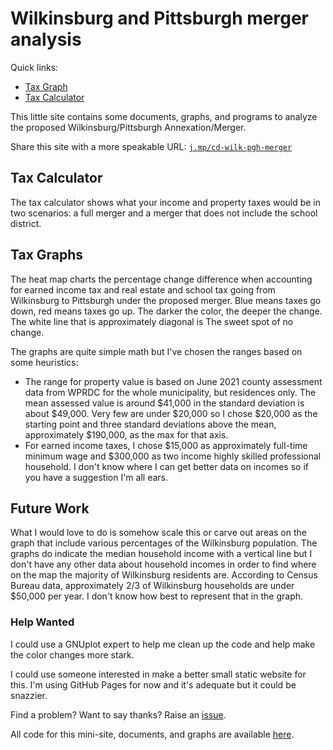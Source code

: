 # Wilkinsburg and Pittsburgh merger analysis

Quick links:

* [Tax Graph](wilkinsburg_pittsburgh_merger_taxes.svg)
* [Tax Calculator](calculator.html)

This little site contains some documents, graphs, and programs to analyze the proposed Wilkinsburg/Pittsburgh Annexation/Merger.

Share this site with a more speakable URL: [`j.mp/cd-wilk-pgh-merger`](https://bit.ly/cd-wilk-pgh-merger)

## Tax Calculator

The tax calculator shows what your income and property taxes would be in two scenarios: a full merger and a merger that does not include the school district.

## Tax Graphs

The heat map charts the percentage change difference when accounting for earned income tax and real estate and school tax going from Wilkinsburg to Pittsburgh under the proposed merger. Blue means taxes go down, red means taxes go up. The darker the color, the deeper the change. The white line that is approximately diagonal is The sweet spot of no change.

The graphs are quite simple math but I've chosen the ranges based on some heuristics:

* The range for property value is based on June 2021 county assessment data from WPRDC for the whole municipality, but residences only. The mean assessed value is around $41,000 in the standard deviation is about $49,000. Very few are under $20,000 so I chose $20,000 as the starting point and three standard deviations above the mean, approximately $190,000, as the max for that axis.
* For earned income taxes, I chose $15,000 as approximately full-time minimum wage and $300,000 as two income highly skilled professional household. I don't know where I can get better data on incomes so if you have a suggestion I'm all ears.

## Future Work

What I would love to do is somehow scale this or carve out areas on the graph that include various percentages of the Wilkinsburg population.
The graphs do indicate the median household income with a vertical line but I don't have any other data about household incomes in order to find where on the map the majority of Wilkinsburg residents are. According to Census Bureau data, approximately 2/3 of Wilkinsburg households are under $50,000 per year. I don't know how best to represent that in the graph.

### Help Wanted

I could use a GNUplot expert to help me clean up the code and help make the color changes more stark.

I could use someone interested in make a better small static website for this. I'm using GitHub Pages for now and it's adequate but it could be snazzier.

Find a problem? Want to say thanks? Raise an [issue](https://github.com/colindean/wilkinsburg_pittsburgh_merger_analysis/issues/new).

All code for this mini-site, documents, and graphs are available [here](https://github.com/colindean/wilkinsburg_pittsburgh_merger_analysis).
